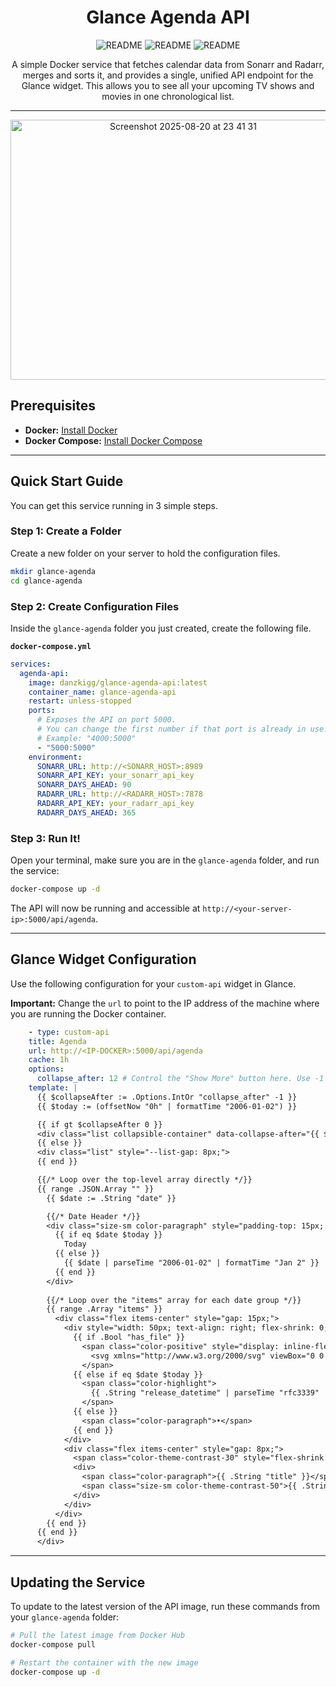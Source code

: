<div align="center">

# Glance Agenda API

![README](https://img.shields.io/badge/Actively%20Maintained-Green)
![README](https://img.shields.io/github/v/release/danzkigg/glance-agenda-api)
![README](https://img.shields.io/docker/pulls/danzkigg/glance-agenda-api)

A simple Docker service that fetches calendar data from Sonarr and Radarr, merges and sorts it, and provides a single, unified API endpoint for the Glance widget.
This allows you to see all your upcoming TV shows and movies in one chronological list.

___

<img width="537" height="416" alt="Screenshot 2025-08-20 at 23 41 31" src="https://github.com/user-attachments/assets/479c2bd4-8e14-4cc6-9e27-9945eabed699" />

</div>

## Prerequisites

* **Docker:** [Install Docker](https://docs.docker.com/engine/install/)
* **Docker Compose:** [Install Docker Compose](https://docs.docker.com/compose/install/)

---

## Quick Start Guide

You can get this service running in 3 simple steps.

### Step 1: Create a Folder

Create a new folder on your server to hold the configuration files.

```bash
mkdir glance-agenda
cd glance-agenda
```

### Step 2: Create Configuration Files

Inside the `glance-agenda` folder you just created, create the following file.

**`docker-compose.yml`** 

```yaml
services:
  agenda-api:
    image: danzkigg/glance-agenda-api:latest
    container_name: glance-agenda-api
    restart: unless-stopped
    ports:
      # Exposes the API on port 5000.
      # You can change the first number if that port is already in use.
      # Example: "4000:5000"
      - "5000:5000"
    environment:
      SONARR_URL: http://<SONARR_HOST>:8989
      SONARR_API_KEY: your_sonarr_api_key
      SONARR_DAYS_AHEAD: 90
      RADARR_URL: http://<RADARR_HOST>:7878
      RADARR_API_KEY: your_radarr_api_key
      RADARR_DAYS_AHEAD: 365
```

### Step 3: Run It!

Open your terminal, make sure you are in the `glance-agenda` folder, and run the service:

```bash
docker-compose up -d
```

The API will now be running and accessible at `http://<your-server-ip>:5000/api/agenda`.

---

## Glance Widget Configuration

Use the following configuration for your `custom-api` widget in Glance.

**Important:** Change the `url` to point to the IP address of the machine where you are running the Docker container.

```yaml
    - type: custom-api
    title: Agenda
    url: http://<IP-DOCKER>:5000/api/agenda
    cache: 1h
    options:
      collapse_after: 12 # Control the "Show More" button here. Use -1 to disable.
    template: |
      {{ $collapseAfter := .Options.IntOr "collapse_after" -1 }}
      {{ $today := (offsetNow "0h" | formatTime "2006-01-02") }}

      {{ if gt $collapseAfter 0 }}
      <div class="list collapsible-container" data-collapse-after="{{ $collapseAfter }}" style="--list-gap: 8px;">
      {{ else }}
      <div class="list" style="--list-gap: 8px;">
      {{ end }}

      {{/* Loop over the top-level array directly */}}
      {{ range .JSON.Array "" }}
        {{ $date := .String "date" }}

        {{/* Date Header */}}
        <div class="size-sm color-paragraph" style="padding-top: 15px; font-weight: bold;">
          {{ if eq $date $today }}
            Today
          {{ else }}
            {{ $date | parseTime "2006-01-02" | formatTime "Jan 2" }}
          {{ end }}
        </div>
                
        {{/* Loop over the "items" array for each date group */}}
        {{ range .Array "items" }}
          <div class="flex items-center" style="gap: 15px;">
            <div style="width: 50px; text-align: right; flex-shrink: 0;">
              {{ if .Bool "has_file" }}
                <span class="color-positive" style="display: inline-flex; align-items: center;">
                  <svg xmlns="http://www.w3.org/2000/svg" viewBox="0 0 24 24" fill="currentColor" style="width: 1.4em; height: 1.4em;"><path fill-rule="evenodd" d="M2.25 12c0-5.385 4.365-9.75 9.75-9.75s9.75 4.365 9.75 9.75-4.365 9.75-9.75 9.75S2.25 17.385 2.25 12zm13.36-1.814a.75.75 0 10-1.22-.872l-3.236 4.53L9.53 12.22a.75.75 0 00-1.06 1.06l2.25 2.25a.75.75 0 001.14-.094l3.75-5.25z" clip-rule="evenodd" /></svg>
                </span>
              {{ else if eq $date $today }}
                <span class="color-highlight">
                  {{ .String "release_datetime" | parseTime "rfc3339" | formatTime "15:04" }}
                </span>
              {{ else }}
                <span class="color-paragraph">•</span>
              {{ end }}
            </div>
            <div class="flex items-center" style="gap: 8px;">
              <span class="color-theme-contrast-30" style="flex-shrink: 0;">
              <div>
                <span class="color-paragraph">{{ .String "title" }}</span>
                <span class="size-sm color-theme-contrast-50">{{ .String "details" }}</span>
              </div>
            </div>
          </div>
        {{ end }}
      {{ end }}
      </div>
```

---

## Updating the Service

To update to the latest version of the API image, run these commands from your `glance-agenda` folder:

```bash
# Pull the latest image from Docker Hub
docker-compose pull

# Restart the container with the new image
docker-compose up -d
```
